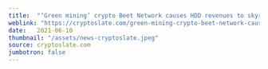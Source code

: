 ```yaml
---
title:  "‘Green mining’ crypto Beet Network causes HDD revenues to skyrocket by 240%"
weblink: "https://cryptoslate.com/green-mining-crypto-beet-network-causes-hdd-revenues-to-skyrocket-by-240/"
date:   2021-06-10
thumbnail: "/assets/news-cryptoslate.jpeg"
source: cryptoslate.com
jumbotron: false
---
```

